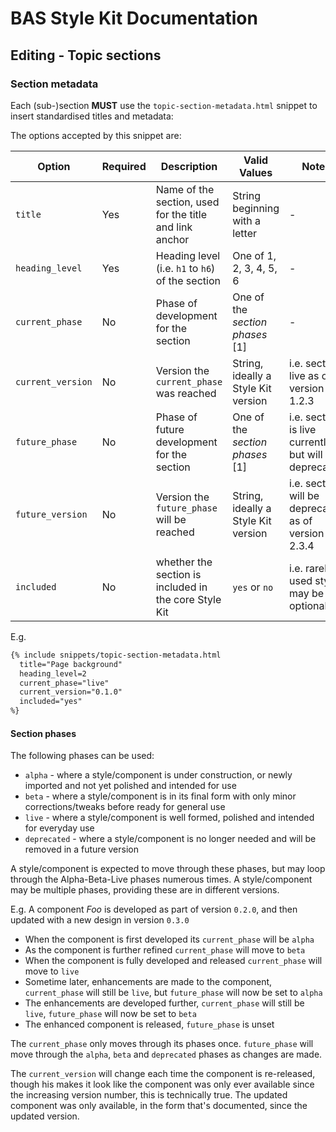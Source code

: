 # BAS Style Kit Documentation

## Editing - Topic sections

### Section metadata

Each (sub-)section **MUST** use the `topic-section-metadata.html` snippet to insert standardised titles and metadata:

The options accepted by this snippet are:

| Option            | Required | Description                                             | Valid Values                        | Notes                                                  |
| ----------------- | -------- | ------------------------------------------------------- | ----------------------------------- | ------------------------------------------------------ |
| `title`           | Yes      | Name of the section, used for the title and link anchor | String beginning with a letter      | -                                                      |
| `heading_level`   | Yes      | Heading level (i.e. `h1` to `h6`) of the section        | One of 1, 2, 3, 4, 5, 6             | -                                                      |
| `current_phase`   | No       | Phase of development for the section                    | One of the *section phases* [1]     | -                                                      |
| `current_version` | No       | Version the `current_phase` was reached                 | String, ideally a Style Kit version | i.e. section live as of version 1.2.3                  |
| `future_phase`    | No       | Phase of future development for the section             | One of the *section phases* [1]     | i.e. section is live currently, but will be deprecated |
| `future_version`  | No       | Version the `future_phase` will be reached              | String, ideally a Style Kit version | i.e. section will be deprecated as of version 2.3.4    |
| `included`        | No       | whether the section is included in the core Style Kit   | `yes` or `no`                       | i.e. rarely used styles may be optional                |

E.g.

```markdown
{% include snippets/topic-section-metadata.html
  title="Page background"
  heading_level=2
  current_phase="live"
  current_version="0.1.0"
  included="yes"
%}
```

#### Section phases

The following phases can be used:

* `alpha` - where a style/component is under construction, or newly imported and not yet polished and intended for use
* `beta` - where a style/component is in its final form with only minor corrections/tweaks before ready for general use
* `live` - where a style/component is well formed, polished and intended for everyday use
* `deprecated` - where a style/component is no longer needed and will be removed in a future version

A style/component is expected to move through these phases, but may loop through the Alpha-Beta-Live phases numerous
times. A style/component may be multiple phases, providing these are in different versions.

E.g. A component *Foo* is developed as part of version `0.2.0`, and then updated with a new design in version `0.3.0`

* When the component is first developed its `current_phase` will be `alpha`
* As the component is further refined `current_phase` will move to `beta`
* When the component is fully developed and released `current_phase` will move to `live`
* Sometime later, enhancements are made to the component, `current_phase` will still be `live`, but `future_phase` will
now be set to `alpha`
* The enhancements are developed further, `current_phase` will still be `live`, `future_phase` will now be set to `beta`
* The enhanced component is released, `future_phase` is unset

The `current_phase` only moves through its phases once. `future_phase` will move through the `alpha`, `beta` and
`deprecated` phases as changes are made.

The `current_version` will change each time the component is re-released,
though his makes it look like the component was only ever available since the increasing version number, this is
technically true. The updated component was only available, in the form that's documented, since the updated version.
